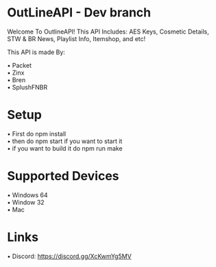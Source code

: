 # OutLineAPI - Dev branch


Welcome To OutlineAPI! This API Includes: AES Keys, Cosmetic Details, STW & BR News, Playlist Info, Itemshop, and etc!

This API is made By:

• Packet <br />
• Zinx <br />
• Bren <br />
• SplushFNBR  <br />

# Setup
• First do npm install  <br />
• then do npm start if you want to start it  <br />
• if you want to build it do npm run make  <br />

# Supported Devices
• Windows 64 <br />
• Window 32  <br />
• Mac  <br />

# Links
• Discord: https://discord.gg/XcKwmYg5MV
